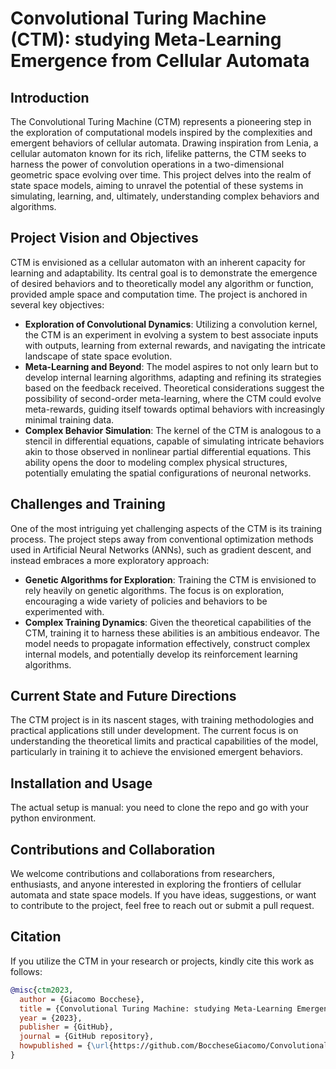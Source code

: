 # Convolutional Turing Machine (CTM): studying Meta-Learning Emergence from Cellular Automata

## Introduction

The Convolutional Turing Machine (CTM) represents a pioneering step in the exploration of computational models inspired by the complexities and emergent behaviors of cellular automata. Drawing inspiration from Lenia, a cellular automaton known for its rich, lifelike patterns, the CTM seeks to harness the power of convolution operations in a two-dimensional geometric space evolving over time. This project delves into the realm of state space models, aiming to unravel the potential of these systems in simulating, learning, and, ultimately, understanding complex behaviors and algorithms.

## Project Vision and Objectives

CTM is envisioned as a cellular automaton with an inherent capacity for learning and adaptability. Its central goal is to demonstrate the emergence of desired behaviors and to theoretically model any algorithm or function, provided ample space and computation time. The project is anchored in several key objectives:

- **Exploration of Convolutional Dynamics**: Utilizing a convolution kernel, the CTM is an experiment in evolving a system to best associate inputs with outputs, learning from external rewards, and navigating the intricate landscape of state space evolution.
- **Meta-Learning and Beyond**: The model aspires to not only learn but to develop internal learning algorithms, adapting and refining its strategies based on the feedback received. Theoretical considerations suggest the possibility of second-order meta-learning, where the CTM could evolve meta-rewards, guiding itself towards optimal behaviors with increasingly minimal training data.
- **Complex Behavior Simulation**: The kernel of the CTM is analogous to a stencil in differential equations, capable of simulating intricate behaviors akin to those observed in nonlinear partial differential equations. This ability opens the door to modeling complex physical structures, potentially emulating the spatial configurations of neuronal networks.

## Challenges and Training

One of the most intriguing yet challenging aspects of the CTM is its training process. The project steps away from conventional optimization methods used in Artificial Neural Networks (ANNs), such as gradient descent, and instead embraces a more exploratory approach:

- **Genetic Algorithms for Exploration**: Training the CTM is envisioned to rely heavily on genetic algorithms. The focus is on exploration, encouraging a wide variety of policies and behaviors to be experimented with.
- **Complex Training Dynamics**: Given the theoretical capabilities of the CTM, training it to harness these abilities is an ambitious endeavor. The model needs to propagate information effectively, construct complex internal models, and potentially develop its reinforcement learning algorithms.

## Current State and Future Directions

The CTM project is in its nascent stages, with training methodologies and practical applications still under development. The current focus is on understanding the theoretical limits and practical capabilities of the model, particularly in training it to achieve the envisioned emergent behaviors.

## Installation and Usage
The actual setup is manual: you need to clone the repo and go with your python environment.

## Contributions and Collaboration

We welcome contributions and collaborations from researchers, enthusiasts, and anyone interested in exploring the frontiers of cellular automata and state space models. If you have ideas, suggestions, or want to contribute to the project, feel free to reach out or submit a pull request.

## Citation

If you utilize the CTM in your research or projects, kindly cite this work as follows:

```bibtex
@misc{ctm2023,
  author = {Giacomo Bocchese},
  title = {Convolutional Turing Machine: studying Meta-Learning Emergence from Cellular Automata},
  year = {2023},
  publisher = {GitHub},
  journal = {GitHub repository},
  howpublished = {\url{https://github.com/BoccheseGiacomo/ConvolutionalTuringMachine}}
}
```

